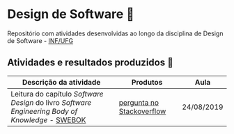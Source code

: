 # Design de Software :triangular_ruler:

Repositório com atividades desenvolvidas ao longo da disciplina de Design de Software - [INF/UFG](http://www.inf.ufg.br/)

## Atividades e resultados produzidos :pencil:

Descrição da atividade | Produtos | Aula
-|-|-
Leitura do capítulo *Software Design* do livro *Software Engineering Body of Knowledge* - [SWEBOK](https://www.computer.org/education/bodies-of-knowledge/software-engineering) | [pergunta no Stackoverflow](https://pt.stackoverflow.com/questions/405299/qual-a-diferen%c3%a7a-entre-client-server-e-three-tiers) | 24/08/2019